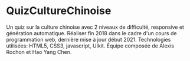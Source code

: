 ﻿# QuizCultureChinoise

Un quiz sur la culture chinoise avec 2 niveaux de difficulté, responsive et génération automatique.
Réaliser fin 2018 dans le cadre d'un cours de programmation web, dernière mise à jour début 2021.
Technologies utilisées: HTML5, CSS3, javascript, UIkit.
Équipe composée de Alexis Rochon et Hao Yang Chen.
